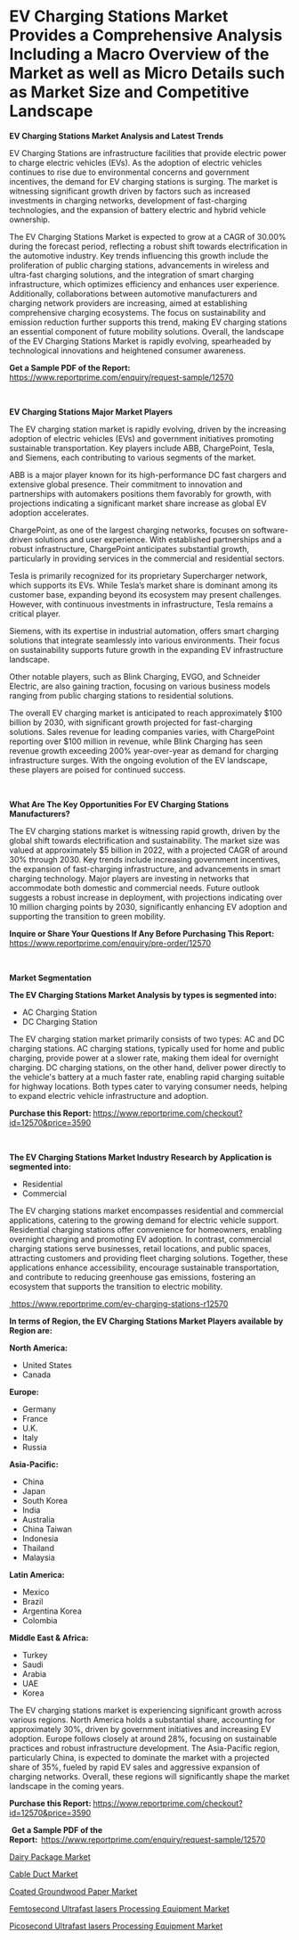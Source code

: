 <p><h1>EV Charging Stations Market Provides a Comprehensive Analysis Including a Macro Overview of the Market as well as Micro Details such as Market Size and Competitive Landscape</h1></p><p><strong>EV Charging Stations Market Analysis and Latest Trends</strong></p>
<p><p>EV Charging Stations are infrastructure facilities that provide electric power to charge electric vehicles (EVs). As the adoption of electric vehicles continues to rise due to environmental concerns and government incentives, the demand for EV charging stations is surging. The market is witnessing significant growth driven by factors such as increased investments in charging networks, development of fast-charging technologies, and the expansion of battery electric and hybrid vehicle ownership.</p><p>The EV Charging Stations Market is expected to grow at a CAGR of 30.00% during the forecast period, reflecting a robust shift towards electrification in the automotive industry. Key trends influencing this growth include the proliferation of public charging stations, advancements in wireless and ultra-fast charging solutions, and the integration of smart charging infrastructure, which optimizes efficiency and enhances user experience. Additionally, collaborations between automotive manufacturers and charging network providers are increasing, aimed at establishing comprehensive charging ecosystems. The focus on sustainability and emission reduction further supports this trend, making EV charging stations an essential component of future mobility solutions. Overall, the landscape of the EV Charging Stations Market is rapidly evolving, spearheaded by technological innovations and heightened consumer awareness.</p></p>
<p><strong>Get a Sample PDF of the Report:&nbsp;</strong> <a href="https://www.reportprime.com/enquiry/request-sample/12570">https://www.reportprime.com/enquiry/request-sample/12570</a></p>
<p>&nbsp;</p>
<p><strong>EV Charging Stations Major Market Players</strong></p>
<p><p>The EV charging station market is rapidly evolving, driven by the increasing adoption of electric vehicles (EVs) and government initiatives promoting sustainable transportation. Key players include ABB, ChargePoint, Tesla, and Siemens, each contributing to various segments of the market.</p><p>ABB is a major player known for its high-performance DC fast chargers and extensive global presence. Their commitment to innovation and partnerships with automakers positions them favorably for growth, with projections indicating a significant market share increase as global EV adoption accelerates.</p><p>ChargePoint, as one of the largest charging networks, focuses on software-driven solutions and user experience. With established partnerships and a robust infrastructure, ChargePoint anticipates substantial growth, particularly in providing services in the commercial and residential sectors.</p><p>Tesla is primarily recognized for its proprietary Supercharger network, which supports its EVs. While Tesla’s market share is dominant among its customer base, expanding beyond its ecosystem may present challenges. However, with continuous investments in infrastructure, Tesla remains a critical player.</p><p>Siemens, with its expertise in industrial automation, offers smart charging solutions that integrate seamlessly into various environments. Their focus on sustainability supports future growth in the expanding EV infrastructure landscape.</p><p>Other notable players, such as Blink Charging, EVGO, and Schneider Electric, are also gaining traction, focusing on various business models ranging from public charging stations to residential solutions.</p><p>The overall EV charging market is anticipated to reach approximately $100 billion by 2030, with significant growth projected for fast-charging solutions. Sales revenue for leading companies varies, with ChargePoint reporting over $100 million in revenue, while Blink Charging has seen revenue growth exceeding 200% year-over-year as demand for charging infrastructure surges. With the ongoing evolution of the EV landscape, these players are poised for continued success.</p></p>
<p>&nbsp;</p>
<p><strong>What Are The Key Opportunities For EV Charging Stations Manufacturers?</strong></p>
<p><p>The EV charging stations market is witnessing rapid growth, driven by the global shift towards electrification and sustainability. The market size was valued at approximately $5 billion in 2022, with a projected CAGR of around 30% through 2030. Key trends include increasing government incentives, the expansion of fast-charging infrastructure, and advancements in smart charging technology. Major players are investing in networks that accommodate both domestic and commercial needs. Future outlook suggests a robust increase in deployment, with projections indicating over 10 million charging points by 2030, significantly enhancing EV adoption and supporting the transition to green mobility.</p></p>
<p><strong>Inquire or Share Your Questions If Any Before Purchasing This Report:</strong> <a href="https://www.reportprime.com/enquiry/pre-order/12570">https://www.reportprime.com/enquiry/pre-order/12570</a></p>
<p>&nbsp;</p>
<p><strong>Market Segmentation</strong></p>
<p><strong>The EV Charging Stations Market Analysis by types is segmented into:</strong></p>
<p><ul><li>AC Charging Station</li><li>DC Charging Station</li></ul></p>
<p><p>The EV charging station market primarily consists of two types: AC and DC charging stations. AC charging stations, typically used for home and public charging, provide power at a slower rate, making them ideal for overnight charging. DC charging stations, on the other hand, deliver power directly to the vehicle's battery at a much faster rate, enabling rapid charging suitable for highway locations. Both types cater to varying consumer needs, helping to expand electric vehicle infrastructure and adoption.</p></p>
<p><strong>Purchase this Report:&nbsp;</strong><a href="https://www.reportprime.com/checkout?id=12570&price=3590">https://www.reportprime.com/checkout?id=12570&price=3590</a></p>
<p>&nbsp;</p>
<p><strong>The EV Charging Stations Market Industry Research by Application is segmented into:</strong></p>
<p><ul><li>Residential</li><li>Commercial</li></ul></p>
<p><p>The EV charging stations market encompasses residential and commercial applications, catering to the growing demand for electric vehicle support. Residential charging stations offer convenience for homeowners, enabling overnight charging and promoting EV adoption. In contrast, commercial charging stations serve businesses, retail locations, and public spaces, attracting customers and providing fleet charging solutions. Together, these applications enhance accessibility, encourage sustainable transportation, and contribute to reducing greenhouse gas emissions, fostering an ecosystem that supports the transition to electric mobility.</p></p>
<p><a href="https://www.reportprime.com/ev-charging-stations-r12570">&nbsp;https://www.reportprime.com/ev-charging-stations-r12570</a></p>
<p><strong>In terms of Region, the EV Charging Stations Market Players available by Region are:</strong></p>
<p>
    <p> <strong> North America: </strong>
        <ul>
            <li>United States</li>
            <li>Canada</li>
        </ul>
        </p> 
    <p> <strong> Europe: </strong>
        <ul>
            <li>Germany</li>
            <li>France</li>
            <li>U.K.</li>
            <li>Italy</li>
            <li>Russia</li>
        </ul>
        </p> 
    <p> <strong> Asia-Pacific: </strong>
        <ul>
            <li>China</li>
            <li>Japan</li>
            <li>South Korea</li>
            <li>India</li>
            <li>Australia</li>
            <li>China Taiwan</li>
            <li>Indonesia</li>
            <li>Thailand</li>
            <li>Malaysia</li>
        </ul>
        </p> 
    <p> <strong> Latin America: </strong>
        <ul>
            <li>Mexico</li>
            <li>Brazil</li>
            <li>Argentina Korea</li>
            <li>Colombia</li>
        </ul>
        </p> 
    <p> <strong> Middle East & Africa: </strong>
        <ul>
            <li>Turkey</li>
            <li>Saudi</li>
            <li>Arabia</li>
            <li>UAE</li>
            <li>Korea</li>
        </ul>
    </p>
    </p>
<p><p>The EV charging stations market is experiencing significant growth across various regions. North America holds a substantial share, accounting for approximately 30%, driven by government initiatives and increasing EV adoption. Europe follows closely at around 28%, focusing on sustainable practices and robust infrastructure development. The Asia-Pacific region, particularly China, is expected to dominate the market with a projected share of 35%, fueled by rapid EV sales and aggressive expansion of charging networks. Overall, these regions will significantly shape the market landscape in the coming years.</p></p>
<p><strong>Purchase this Report: </strong><a href="https://www.reportprime.com/checkout?id=12570&price=3590">https://www.reportprime.com/checkout?id=12570&price=3590</a></p>
<p>&nbsp;<strong>Get a Sample PDF of the Report:&nbsp;&nbsp;</strong><a href="https://www.reportprime.com/enquiry/request-sample/12570">https://www.reportprime.com/enquiry/request-sample/12570</a></p>
<p><strong></strong></p>
<p><p><a href="https://medium.com/@elisamohr1927/navigating-the-dairy-package-market-expert-analysis-and-market-forecast-for-period-from-2024-to-6971761f0a72">Dairy Package Market</a></p><p><a href="https://github.com/LaurenHoover80/Market-Research-Report-List-1/blob/main/cable-duct-market.md">Cable Duct Market</a></p><p><a href="https://www.linkedin.com/pulse/coated-groundwood-paper-market-trends-growth-outlook-2024-2ropc?trackingId=srXzrv%2BHSJKTr8zJnsKotA%3D%3D">Coated Groundwood Paper Market</a></p><p><a href="https://issuu.com/reportprime-2/docs/femtosecond-ultrafast-lasers-proces_8f7b635a389828">Femtosecond Ultrafast lasers Processing Equipment Market</a></p><p><a href="https://issuu.com/reportprime-2/docs/picosecond-ultrafast-lasers-process_e2e9b1057a3aab">Picosecond Ultrafast lasers Processing Equipment Market</a></p></p>